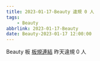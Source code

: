 ```yaml
---
title: 2023-01-17-Beauty 違規 0 人
tags:
    - Beauty
abbrlink: 2023-01-17-Beauty
date: Beauty-2023-01-17 12:00:00
---
```

Beauty 板 [板規連結](https://www.ptt.cc/bbs/Beauty/M.1630069980.A.84B.html)
昨天違規 0 人
